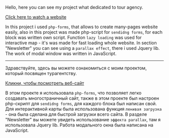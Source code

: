 Hello, here you can see my project what dedicated to tour agency.

[Click here to watch a website](https://alena-web.ru/tour-plan/)

In this project i used `php-forms`, that allows to create many-pages website easily, also in this project was made php-script for `sendidng forms`, for each block was written own script.
Function `lazy loading` was used for interactive map - it's was made for fast loading whole website.
In section "Newsletter" you can see using a `parallax effect`, there i used Jquery lib.
The work of modal window was written in JavaScript.

_______________________________________________


Здравствуйте, здесь вы можете ознакомиться с моим проектом, который посвящен турагентству.

[Кликни, чтобы посмотреть веб-сайт](https://alena-web.ru/tour-plan/)

В этом проекте я использовала `php-forms`, что позволяет легко создавать многостраничный сайт, также в этом проекте был настроен php-скрипт для `sendidng forms`, для каждого блока был написан свой.
Для интерактивной карты была использована функция `ленивая загрузка` - она была сделана для быстрой загрузки всего сайта.
В разделе "Newsletter" вы можете увидеть использование `эффекта parallax`, там я использовала Jquery lib.
Работа модального окна была написана на JavaScript.
